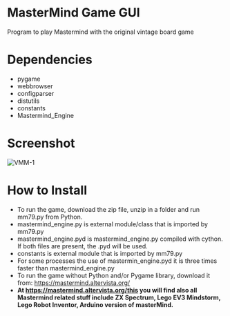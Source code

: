 # MasterMind Game GUI
Program to play Mastermind with the original vintage board game
# Dependencies
- pygame
- webbrowser  
- configparser
- distutils
- constants 
- Mastermind_Engine
# Screenshot
![VMM-1](https://user-images.githubusercontent.com/76481108/207011474-7158b25c-0f4f-495e-a0c5-1a81ee780c37.jpg)
# How to Install
- To run the game, download the zip file, unzip in a folder and run mm79.py from Python.
- mastermind_engine.py is external module/class that is imported by mm79.py
- mastermind_engine.pyd is mastermind_engine.py compiled with cython. If both files are present, the .pyd will be used. 
- constants is external module that is imported by mm79.py
- For some processes the use of mastermin_engine.pyd it is three times faster than mastermind_engine.py 
- To run the game without Python and/or Pygame library, download it from:
https://mastermind.altervista.org/
- **At https://mastermind.altervista.org/this you will find also all Mastermind related stuff include ZX Spectrum, Lego EV3 Mindstorm, Lego Robot Inventor, Arduino version of masterMind.**
